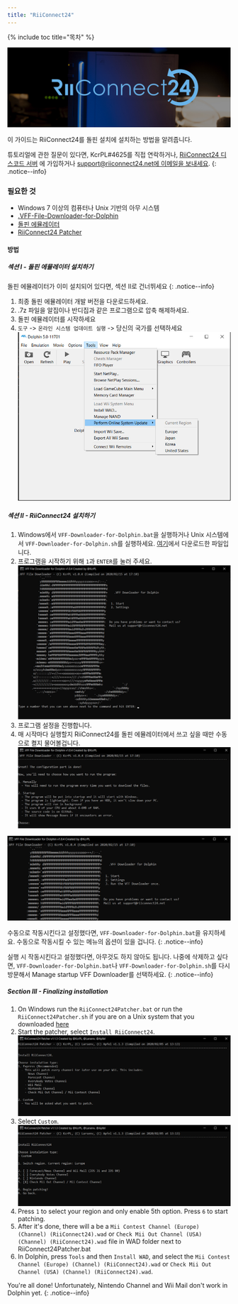 ```yaml
---
title: "RiiConnect24"
---
```


{% include toc title="목차" %}

![RiiConnect24 로고](/images/WiiRC24Logo.jpg)

이 가이드는 RiiConnect24를 돌핀 설치에 설치하는 방법을 알려줍니다.

튜토리얼에 관한 질문이 있다면, KcrPL#4625를 직접 연락하거나, [RiiConnect24 디스코드 서버](https://discord.gg/rc24) 에 가입하거나 [support@riiconnect24.net에 이메일을 보내세요](mailto:support@riiconnect24.net).
{: .notice--info}

### 필요한 것
* Windows 7 이상의 컴퓨터나 Unix 기반의 아무 시스템
* [.VFF-File-Downloader-for-Dolphin](https://github.com/RiiConnect24/.VFF-File-Downloader-for-Dolphin/releases)
* [돌핀 에뮬레이터](https://dolphin-emu.org/download/)
* [RiiConnect24 Patcher](https://github.com/RiiConnect24/RiiConnect24-Patcher/releases)

#### 방법

##### 섹션 I - 돌핀 에뮬레이터 설치하기

돌핀 에뮬레이터가 이미 설치되어 있다면, 섹션 II로 건너뛰세요
{: .notice--info}

1. 최종 돌핀 에뮬레이터 개발 버전을 다운로드하세요.
2. .7z 파일을 알집이나 반디집과 같은 프로그램으로 압축 해제하세요.
3. 돌핀 에뮬레이터를 시작하세요
4. `도구` -> `온라인 시스템 업데이트 실행` -> 당신의 국가를 선택하세요 ![Perform Online System Update](/images/Dolphin_RC24/1.jpg)

##### 섹션 II - RiiConnect24 설치하기

1. Windows에서 `VFF-Downloader-for-Dolphin.bat`을 실행하거나 Unix 시스템에서 `VFF-Downloader-for-Dolphin.sh`를 실행하세요. [여기](https://github.com/RiiConnect24/.VFF-File-Downloader-for-Dolphin/releases)에서 다운로드한 파일입니다.
2. 프로그램을 시작하기 위해 `1`과 `ENTER`를 눌러 주세요. ![Main Menu](/images/Dolphin_RC24/2.jpg)
3. 프로그램 설정을 진행합니다.
4. 매 시작마다 실행할지 RiiConnect24를 돌핀 에뮬레이터에서 쓰고 싶을 때만 수동으로 켤지 물어볼겁니다. ![Choose how to boot the program](/images/Dolphin_RC24/3.jpg)

![Run once](/images/Dolphin_RC24/4.jpg)

수동으로 작동시킨다고 설정했다면, `VFF-Downloader-for-Dolphin.bat`을 유지하세요. 수동으로 작동시킬 수 있는 메뉴의 옵션이 있을 겁니다.
{: .notice--info}

실행 시 작동시킨다고 설정했다면, 아무것도 하지 않아도 됩니다. 나중에 삭제하고 싶다면, `VFF-Downloader-for-Dolphin.bat`나 `VFF-Downloader-for-Dolphin.sh`를 다시 방문해서 Manage startup VFF Downloader를 선택하세요.
{: .notice--info}

##### Section III - Finalizing installation

1. On Windows run the `RiiConnect24Patcher.bat` or run the `RiiConnect24Patcher.sh` if you are on a Unix system that you downloaded [here](https://github.com/RiiConnect24/RiiConnect24-Patcher/releases)
2. Start the patcher, select `Install RiiConnect24`. ![Select Custom](/images/Dolphin_RC24/5.jpg)
3. Select `Custom`. ![Select Check Mii Out Channel](/images/Dolphin_RC24/6.jpg)
4. Press `1` to select your region and only enable 5th option. Press `6` to start patching.
5. After it's done, there will a be a `Mii Contest Channel (Europe) (Channel) (RiiConnect24).wad` or `Check Mii Out Channel (USA) (Channel) (RiiConnect24).wad` file in WAD folder next to RiiConnect24Patcher.bat
6. In Dolphin, press `Tools` and then `Install WAD`, and select the `Mii Contest Channel (Europe) (Channel) (RiiConnect24).wad` or `Check Mii Out Channel (USA) (Channel) (RiiConnect24).wad`.

You're all done! Unfortunately, Nintendo Channel and Wii Mail don't work in Dolphin yet.
{: .notice--info}
